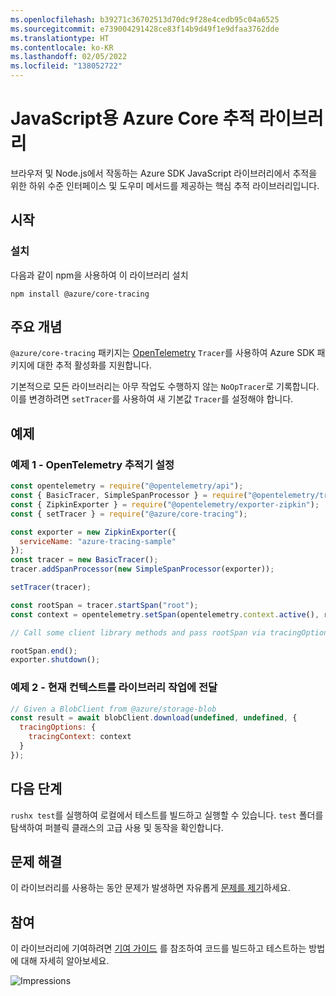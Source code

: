 ```yaml
---
ms.openlocfilehash: b39271c36702513d70dc9f28e4cedb95c04a6525
ms.sourcegitcommit: e739004291428ce83f14b9d49f1e9dfaa3762dde
ms.translationtype: HT
ms.contentlocale: ko-KR
ms.lasthandoff: 02/05/2022
ms.locfileid: "138052722"
---
```

# <a name="azure-core-tracing-library-for-javascript"></a>JavaScript용 Azure Core 추적 라이브러리

브라우저 및 Node.js에서 작동하는 Azure SDK JavaScript 라이브러리에서 추적을 위한 하위 수준 인터페이스 및 도우미 메서드를 제공하는 핵심 추적 라이브러리입니다.

## <a name="getting-started"></a>시작

### <a name="installation"></a>설치

다음과 같이 npm을 사용하여 이 라이브러리 설치

```
npm install @azure/core-tracing
```

## <a name="key-concepts"></a>주요 개념

`@azure/core-tracing` 패키지는 [OpenTelemetry](https://opentelemetry.io/) `Tracer`를 사용하여 Azure SDK 패키지에 대한 추적 활성화를 지원합니다.

기본적으로 모든 라이브러리는 아무 작업도 수행하지 않는 `NoOpTracer`로 기록합니다.
이를 변경하려면 `setTracer`를 사용하여 새 기본값 `Tracer`를 설정해야 합니다.

## <a name="examples"></a>예제

### <a name="example-1---setting-an-opentelemetry-tracer"></a>예제 1 - OpenTelemetry 추적기 설정

```js
const opentelemetry = require("@opentelemetry/api");
const { BasicTracer, SimpleSpanProcessor } = require("@opentelemetry/tracing");
const { ZipkinExporter } = require("@opentelemetry/exporter-zipkin");
const { setTracer } = require("@azure/core-tracing");

const exporter = new ZipkinExporter({
  serviceName: "azure-tracing-sample"
});
const tracer = new BasicTracer();
tracer.addSpanProcessor(new SimpleSpanProcessor(exporter));

setTracer(tracer);

const rootSpan = tracer.startSpan("root");
const context = opentelemetry.setSpan(opentelemetry.context.active(), rootSpan);

// Call some client library methods and pass rootSpan via tracingOptions.

rootSpan.end();
exporter.shutdown();
```

### <a name="example-2---passing-current-context-to-library-operations"></a>예제 2 - 현재 컨텍스트를 라이브러리 작업에 전달

```js
// Given a BlobClient from @azure/storage-blob
const result = await blobClient.download(undefined, undefined, {
  tracingOptions: {
    tracingContext: context
  }
});
```

## <a name="next-steps"></a>다음 단계

`rushx test`를 실행하여 로컬에서 테스트를 빌드하고 실행할 수 있습니다. `test` 폴더를 탐색하여 퍼블릭 클래스의 고급 사용 및 동작을 확인합니다.

## <a name="troubleshooting"></a>문제 해결

이 라이브러리를 사용하는 동안 문제가 발생하면 자유롭게 [문제를 제기](https://github.com/Azure/azure-sdk-for-js/issues/new)하세요.

## <a name="contributing"></a>참여

이 라이브러리에 기여하려면 [기여 가이드](https://github.com/Azure/azure-sdk-for-js/blob/main/CONTRIBUTING.md) 를 참조하여 코드를 빌드하고 테스트하는 방법에 대해 자세히 알아보세요.

![Impressions](https://azure-sdk-impressions.azurewebsites.net/api/impressions/azure-sdk-for-js%2Fsdk%2Fcore%2Fcore-tracing%2FREADME.png)
